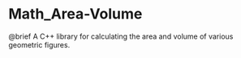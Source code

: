 # Math_Area-Volume
@brief A C++ library for calculating the area and volume of various geometric figures.
